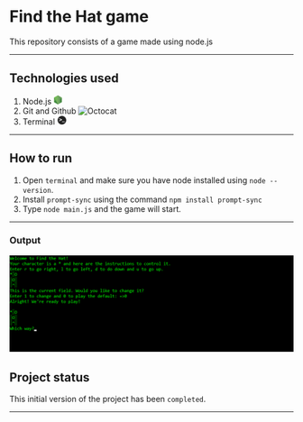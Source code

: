 # Find the Hat game

This repository consists of a game made using node.js

---

## Technologies used

1. Node.js <img alt="Node.js" width="16px" src="https://raw.githubusercontent.com/github/explore/80688e429a7d4ef2fca1e82350fe8e3517d3494d/topics/nodejs/nodejs.png" />
2. Git and Github <img alt="Octocat" width="20px" src="https://github.githubassets.com/images/icons/emoji/octocat.png" />
3. Terminal <img alt="terminal" width="16px" src="https://raw.githubusercontent.com/github/explore/80688e429a7d4ef2fca1e82350fe8e3517d3494d/topics/terminal/terminal.png" />

---

## How to run

1. Open `terminal` and make sure you have node installed using `node --version`.
2. Install `prompt-sync` using the command `npm install prompt-sync`
3. Type `node main.js` and the game will start.

---

### Output

![Output](./resources/images/output-1.png)

## Project status

This initial version of the project has been `completed`.

---